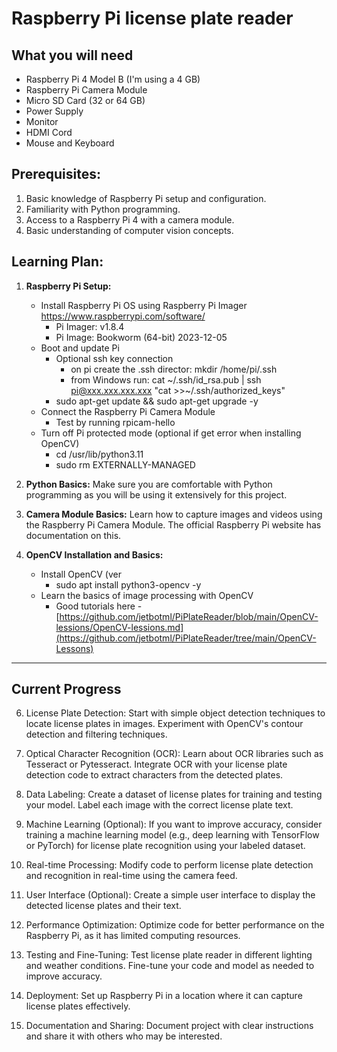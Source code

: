 # Raspberry Pi license plate reader

## What you will need
- Raspberry Pi 4 Model B (I'm using a 4 GB)
- Raspberry Pi Camera Module
- Micro SD Card (32 or 64 GB)
- Power Supply 
- Monitor
- HDMI Cord 
- Mouse and Keyboard 

## Prerequisites:

1. Basic knowledge of Raspberry Pi setup and configuration.
1. Familiarity with Python programming.
1. Access to a Raspberry Pi 4 with a camera module.
1. Basic understanding of computer vision concepts.

## Learning Plan:

1. **Raspberry Pi Setup:**
    - Install Raspberry Pi OS using Raspberry Pi Imager https://www.raspberrypi.com/software/
        - Pi Imager: v1.8.4
        - Pi Image: Bookworm (64-bit) 2023-12-05
    - Boot and update Pi
        - Optional ssh key connection
            - on pi create the .ssh director: mkdir /home/pi/.ssh
            - from Windows run: cat ~/.ssh/id_rsa.pub | ssh pi@xxx.xxx.xxx.xxx "cat >>~/.ssh/authorized_keys"
        - sudo apt-get update && sudo apt-get upgrade -y
    - Connect the Raspberry Pi Camera Module
        - Test by running rpicam-hello
    - Turn off Pi protected mode (optional if get error when installing OpenCV)
        - cd /usr/lib/python3.11
        - sudo rm EXTERNALLY-MANAGED

1. **Python Basics:**
    Make sure you are comfortable with Python programming as you will be using it extensively for this project.

1. **Camera Module Basics:**
    Learn how to capture images and videos using the Raspberry Pi Camera Module. The official Raspberry Pi website has documentation on this.

1. **OpenCV Installation and Basics:**
   
    - Install OpenCV (ver 
        - sudo apt install python3-opencv -y
    - Learn the basics of image processing with OpenCV
        - Good tutorials here -  [https://github.com/jetbotml/PiPlateReader/blob/main/OpenCV-lessions/OpenCV-lessions.md](https://github.com/jetbotml/PiPlateReader/tree/main/OpenCV-Lessons)

-----------------------------
Current Progress
-----------------------------


6. License Plate Detection:
    Start with simple object detection techniques to locate license plates in images.
    Experiment with OpenCV's contour detection and filtering techniques.

7. Optical Character Recognition (OCR):
    Learn about OCR libraries such as Tesseract or Pytesseract.
    Integrate OCR with your license plate detection code to extract characters from the detected plates.

8. Data Labeling:
    Create a dataset of license plates for training and testing your model. Label each image with the correct license plate text.

9. Machine Learning (Optional):
    If you want to improve accuracy, consider training a machine learning model (e.g., deep learning with TensorFlow or PyTorch) for license plate recognition using your labeled dataset.

10. Real-time Processing:
    Modify code to perform license plate detection and recognition in real-time using the camera feed.

11. User Interface (Optional):
    Create a simple user interface to display the detected license plates and their text.

12. Performance Optimization:
    Optimize code for better performance on the Raspberry Pi, as it has limited computing resources.

13. Testing and Fine-Tuning:
    Test license plate reader in different lighting and weather conditions.
    Fine-tune your code and model as needed to improve accuracy.

14. Deployment:
    Set up Raspberry Pi in a location where it can capture license plates effectively.

15. Documentation and Sharing:
    Document  project with clear instructions and share it with others who may be interested.





